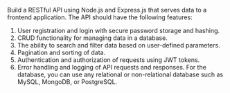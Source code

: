Build a RESTful API using Node.js and Express.js that serves data to a frontend
application. The API should have the following features:
1. User registration and login with secure password storage and hashing.
2. CRUD functionality for managing data in a database.
3. The ability to search and filter data based on user-defined parameters.
4. Pagination and sorting of data.
5. Authentication and authorization of requests using JWT tokens.
6. Error handling and logging of API requests and responses.
For the database, you can use any relational or non-relational database such as MySQL,
MongoDB, or PostgreSQL.
